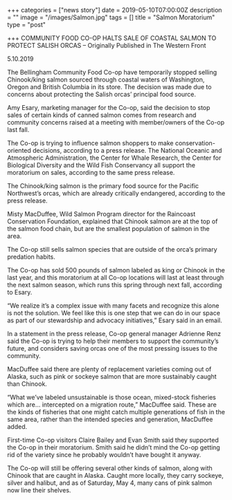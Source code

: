 +++
categories = ["news story"]
date = 2019-05-10T07:00:00Z
description = ""
image = "/images/Salmon.jpg"
tags = []
title = "Salmon Moratorium"
type = "post"

+++
COMMUNITY FOOD CO-OP HALTS SALE OF COASTAL SALMON TO PROTECT SALISH ORCAS – Originally Published in The Western Front

5\.10.2019

The Bellingham Community Food Co-op have temporarily stopped selling Chinook/king salmon sourced through coastal waters of Washington, Oregon and British Columbia in its store. The decision was made due to concerns about protecting the Salish orcas’ principal food source.

Amy Esary, marketing manager for the Co-op, said the decision to stop sales of certain kinds of canned salmon comes from research and community concerns raised at a meeting with member/owners of the Co-op last fall.

The Co-op is trying to influence salmon shoppers to make conservation-oriented decisions, according to a press release. The National Oceanic and Atmospheric Administration, the Center for Whale Research, the Center for Biological Diversity and the Wild Fish Conservancy all support the moratorium on sales, according to the same press release.

The Chinook/king salmon is the primary food source for the Pacific Northwest’s orcas, which are already critically endangered, according to the press release.

Misty MacDuffee, Wild Salmon Program director for the Raincoast Conservation Foundation, explained that Chinook salmon are at the top of the salmon food chain, but are the smallest population of salmon in the area.

The Co-op still sells salmon species that are outside of the orca’s primary predation habits.

The Co-op has sold 500 pounds of salmon labeled as king or Chinook in the last year, and this moratorium at all Co-op locations will last at least through the next salmon season, which runs this spring through next fall, according to Esary.

“We realize it’s a complex issue with many facets and recognize this alone is not the solution. We feel like this is one step that we can do in our space as part of our stewardship and advocacy initiatives,” Esary said in an email.

In a statement in the press release, Co-op general manager Adrienne Renz said the Co-op is trying to help their members to support the community’s future, and considers saving orcas one of the most pressing issues to the community.

MacDuffee said there are plenty of replacement varieties coming out of Alaska, such as pink or sockeye salmon that are more sustainably caught than Chinook.

“What we’ve labeled unsustainable is those ocean, mixed-stock fisheries which are… intercepted on a migration route,” MacDuffee said. These are the kinds of fisheries that one might catch multiple generations of fish in the same area, rather than the intended species and generation, MacDuffee added.

First-time Co-op visitors Claire Bailey and Evan Smith said they supported the Co-op in their moratorium. Smith said he didn’t mind the Co-op getting rid of the variety since he probably wouldn’t have bought it anyway.

The Co-op will still be offering several other kinds of salmon, along with Chinook that are caught in Alaska. Caught more locally, they carry sockeye, silver and halibut, and as of Saturday, May 4, many cans of pink salmon now line their shelves.
